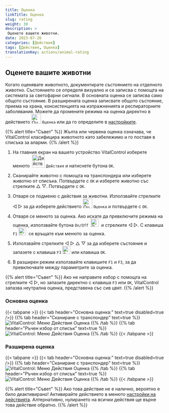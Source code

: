 ```yaml
---
title: Оценка
linkTitle: Оценка
slug: rating
weight: 30
description: >
 Оценете вашите животни.
date: 2023-07-26
categories: [Действия]
tags: [Действия, Оценка]
translationKey: actions/animal-rating
---
```


## Оценете вашите животни

Когато оценявате животното, документирате състоянието на отделното животно. Състоянието се определя визуално и се записва с помощта на системата за светофарни сигнали. В основната оценка се записва само общото състояние. В разширената оценка записвате общото състояние, приема на храна, консистенцията на изпражненията и респираторните заболявания. Можете да промените режима на оценка директно в действието <img src="/icons/actions/rating.svg" width="30" align="bottom" alt="Оценка" /> `Оценка` или да го определите в [настройките](../../setting/data-acquisition/#mode-of-animal-rating).

{{% alert title="Съвет" %}}
Жълта или червена оценка означава, че VitalControl класифицира животното като забележимо и го поставя в списъка за аларми.
{{% /alert %}}

1. На главния екран на вашето устройство VitalControl изберете менюто &nbsp;<img src="/icons/actions.svg" width="40" align="bottom" alt="Действия" /> `Действия` и натиснете бутона `OK`.

2. Сканирайте животно с помощта на транспондера или изберете животно от списъка. Потвърдете с `OK` и изберете животно със стрелките △ ▽. Потвърдете с `OK`.

3. Отваря се подменю с действия за животни. Използвайте стрелките ◁ ▷ за да изберете действието <img src="/icons/actions/rating.svg" width="30" align="bottom" alt="Оценка" /> `Оценка` и потвърдете с `OK`.

4. Отваря се менюто за оценка. Ако искате да превключите режима на оценка, използвайте бутона `On/Off` &nbsp;<img src="/icons/gear.svg" width="25" align="bottom" alt="Поредица от действия" />&nbsp; и стрелките ◁ ▷. С клавиша `F1` <img src="/icons/footer/exit.svg" width="24" align="bottom" alt="Назад" />&nbsp; се връщате към менюто за оценка.

5. Използвайте стрелките ◁ ▷ △ ▽ за да изберете състояние и запазете с клавиша `F3` <img src="/icons/footer/save.svg" width="25" align="bottom" alt="Запази" /> или клавиша `OK`.

6. В разширен режим използвайте клавишите `F1` и `F3`, за да превключвате между параметрите за оценка.

{{% alert title="Съвет" %}}
Ако не направите избор с помощта на стрелките ◁ ▷, но запазите директно с клавиша `F3` или `OK`, VitalControl запазва неутрална оценка, представена със сив цвят.
{{% /alert %}}

### Основна оценка

{{< tabpane >}}
{{< tab header="Основна оценка:" text=true disabled=true />}}
{{% tab header="Сканиране с транспондер" text=true %}}
![VitalControl: Меню Действия Оценка](../images/basicrating-scan.png "Основна оценка")
{{% /tab %}}
{{% tab header="Ръчен избор от списък" text=true %}}
![VitalControl: Меню Действия Оценка](../images/basicrating.png "Основна оценка")
{{% /tab %}}
{{< /tabpane >}}

### Разширена оценка

{{< tabpane >}}
{{< tab header="Основна оценка:" text=true disabled=true />}}
{{% tab header="Сканиране с транспондер" text=true %}}
![VitalControl: Меню Действия Оценка](../images/extendedrating-scan.png "Разширена оценка")
{{% /tab %}}
{{% tab header="Ръчен избор от списък" text=true %}}
![VitalControl: Меню Действия Оценка](../images/extendedrating.png "Разширена оценка")
{{% /tab %}}
{{< /tabpane >}}

{{% alert title="Съвет" %}}
Ако това действие не е налично, вероятно е било деактивирано! Активирайте действието в менюто [настройки на действията](../setting/). Алтернативно, нулирането на всички действия ще върне това действие обратно.
{{% /alert %}}

